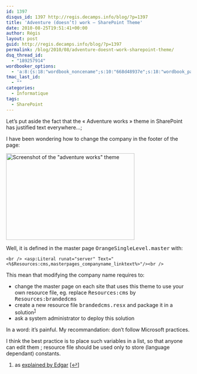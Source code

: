 ```yaml
---
id: 1397
disqus_id: 1397 http://regis.decamps.info/blog/?p=1397
title: 'Adventure (doesn’t) work – SharePoint Theme'
date: 2010-08-25T19:51:41+00:00
author: Régis
layout: post
guid: http://regis.decamps.info/blog/?p=1397
permalink: /blog/2010/08/adventure-doesnt-work-sharepoint-theme/
dsq_thread_id:
  - "189257914"
wordbooker_options:
  - 'a:8:{s:18:"wordbook_noncename";s:10:"668d48937e";s:18:"wordbook_page_post";s:4:"-100";s:18:"wordbook_orandpage";s:1:"2";s:23:"wordbook_default_author";s:1:"1";s:23:"wordbook_extract_length";s:3:"256";s:19:"wordbook_actionlink";s:3:"300";s:18:"wordbook_attribute";s:0:"";s:29:"wordbooker_status_update_text";s:33:"New blog post :  %title% - %link%";}'
tmac_last_id:
  - ""
categories:
  - Informatique
tags:
  - SharePoint
---
```

Let’s put aside the fact that the « Adventure works » theme in SharePoint has justified text everywhere…;

I have been wondering how to change the company in the footer of the page:
  
[<img class="alignnone size-medium wp-image-1398" title="adventure screenshot" src="http://regis.decamps.info/blog/wp-content/uploads/2010/08/adventure_screenshot-350x236.png" alt="Screenshot of the &quot;adventure works&quot; theme" width="350" height="236" srcset="http://regis.decamps.info/blog/wp-content/uploads/2010/08/adventure_screenshot-350x236.png 350w, http://regis.decamps.info/blog/wp-content/uploads/2010/08/adventure_screenshot.png 994w" sizes="(max-width: 350px) 100vw, 350px" />](http://regis.decamps.info/blog/wp-content/uploads/2010/08/adventure_screenshot.png)

Well, it is defined in the master page <tt>OrangeSingleLevel.master</tt> with:
  
`<br />
<asp:Literal runat="server" Text="<%$Resources:cms,masterpages_companyname_linktext%>"/><br />
` 

This mean that modifying the company name requires to:

  * change the master page on each site that uses this theme to use your own resource file, eg. replace <tt>Resources:cms</tt> by <tt>Resources:brandedcms</tt>
  * create a new resource file <tt>brandedcms.resx</tt> and package it in a solution<sup><a href="#footnote_0_1397" id="identifier_0_1397" class="footnote-link footnote-identifier-link" title="as explained by Edgar">1</a></sup>
  * ask a system administrator to deploy this solution

In a word: it’s painful. My recommandation: don’t follow Microsoft practices.

I think the best practice is to place such variables in a list, so that anyone can edit them ; resource file should be used only to store (language dependant) constants.

<ol class="footnotes">
  <li id="footnote_0_1397" class="footnote">
    as <a href="http://blog.nftinside.com/post/2009/03/11/CustomSiteActionxml-pour-site-de-publication-%3A-fichier-de-ressource-obligatoire">explained by Edgar</a> [<a href="#identifier_0_1397" class="footnote-link footnote-back-link">&#8617;</a>]
  </li>
</ol>
